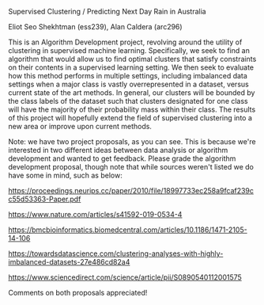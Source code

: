 Supervised Clustering / Predicting Next Day Rain in Australia

Eliot Seo Shekhtman (ess239), Alan Caldera (arc296)

This is an Algorithm Development project, revolving around the utility of clustering in supervised machine learning.  Specifically, we seek to find an algorithm that would allow us to find optimal clusters that satisfy constraints on their contents in a supervised learning setting.  We then seek to evaluate how this method performs in multiple settings, including imbalanced data settings when a major class is vastly overrepresented in a dataset, versus current state of the art methods.  In general, our clusters will be bounded by the class labels of the dataset such that clusters designated for one class will have the majority of their probability mass within their class.  The results of this project will hopefully extend the field of supervised clustering into a new area or improve upon current methods.

Note: we have two project proposals, as you can see.  This is because we're interested in two different ideas between data analysis or algorithm development and wanted to get feedback.  Please grade the algorithm development proposal, though note that while sources weren't listed we do have some in mind, such as below:

https://proceedings.neurips.cc/paper/2010/file/18997733ec258a9fcaf239cc55d53363-Paper.pdf

https://www.nature.com/articles/s41592-019-0534-4

https://bmcbioinformatics.biomedcentral.com/articles/10.1186/1471-2105-14-106

https://towardsdatascience.com/clustering-analyses-with-highly-imbalanced-datasets-27e486cd82a4

https://www.sciencedirect.com/science/article/pii/S0890540112001575

Comments on both proposals appreciated!
